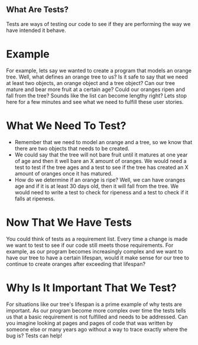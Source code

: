 ## What Are Tests?
Tests are ways of testing our code to see if they are performing the way we have intended it behave.

# Example
 For example, lets say we wanted to create a program that models an orange tree.  Well, what defines an orange tree to us? Is it safe to say that we need at least two objects, an orange object and a tree object? Can our tree mature and bear more fruit at a certain age? Could our oranges ripen and fall from the tree?  Sounds like the list can become lengthy right? Lets stop here for a few minutes and see what we need to fulfill these user stories.  

# What We Need To Test?
* Remember that we need to model an orange and a tree, so we know that there are two objects that needs to be created.
* We could say that the tree will not bare fruit until it matures at one year of age and then it well bare an X amount of oranges.  We would need a test to test if the tree ages and a test to see if the tree has created an X amount of oranges once it has matured.
* How do we determine if an orange is ripe? Well, we can have oranges age and if it is at least 30 days old, then it will fall from the tree.  We would need to write a test to check for ripeness and a test to check if it falls at ripeness.

# Now That We Have Tests
You could think of tests as a requirement list.  Every time a change is made we want to test to see if our code still meets those requirements. For example, as our program becomes increasingly complex and we want to have our tree to have a certain lifespan, would it make sense for our tree to continue to create oranges after exceeding that lifespan?   

# Why Is It Important That We Test?
For situations like our tree's lifespan is a prime example of why tests are important.  As our program become more complex over time the tests tells us that a basic requirement is not fulfilled and needs to be addressed.  Can you imagine looking at pages and pages of code that was written by someone else or many years ago without a way to trace exactly where the bug is?  Tests can help!
